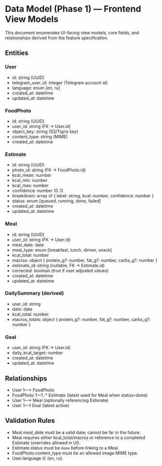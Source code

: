 # Data Model (Phase 1) — Frontend View Models

This document enumerates UI-facing view models, core fields, and relationships derived from the feature specification.

## Entities

### User
- id: string (UUID)
- telegram_user_id: integer (Telegram account id)
- language: enum [en, ru]
- created_at: datetime
- updated_at: datetime

### FoodPhoto
- id: string (UUID)
- user_id: string (FK → User.id)
- object_key: string (S3/Tigris key)
- content_type: string (MIME)
- created_at: datetime

### Estimate
- id: string (UUID)
- photo_id: string (FK → FoodPhoto.id)
- kcal_mean: number
- kcal_min: number
- kcal_max: number
- confidence: number (0..1)
- breakdown: array of { label: string, kcal: number, confidence: number }
- status: enum [queued, running, done, failed]
- created_at: datetime
- updated_at: datetime

### Meal
- id: string (UUID)
- user_id: string (FK → User.id)
- meal_date: date
- meal_type: enum [breakfast, lunch, dinner, snack]
- kcal_total: number
- macros: object { protein_g?: number, fat_g?: number, carbs_g?: number }
- estimate_id: string (nullable, FK → Estimate.id)
- corrected: boolean (true if user adjusted values)
- created_at: datetime
- updated_at: datetime

### DailySummary (derived)
- user_id: string
- date: date
- kcal_total: number
- macros_totals: object { protein_g?: number, fat_g?: number, carbs_g?: number }

### Goal
- user_id: string (FK → User.id)
- daily_kcal_target: number
- created_at: datetime
- updated_at: datetime

## Relationships
- User 1—* FoodPhoto
- FoodPhoto 1—1..* Estimate (latest used for Meal when status=done)
- User 1—* Meal (optionally referencing Estimate)
- User 1—1 Goal (latest active)

## Validation Rules
- Meal.meal_date must be a valid date; cannot be far in the future.
- Meal requires either kcal_total/macros or reference to a completed Estimate (overrides allowed in UI).
- Estimate.status must be `done` before linking to a Meal.
- FoodPhoto.content_type must be an allowed image MIME type.
- User.language ∈ {en, ru}.
